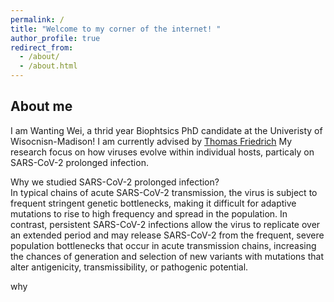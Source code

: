 ```yaml
---
permalink: /
title: "Welcome to my corner of the internet! "
author_profile: true
redirect_from: 
  - /about/
  - /about.html
---
```


About me
------
I am Wanting Wei, a thrid year Biophtsics PhD candidate at the Univeristy of Wisocnisn-Madison! I am currently advised by [Thomas Friedrich](https://friedrichlab.vetmed.wisc.edu/) My research focus on how viruses evolve within individual hosts, particaly on SARS-CoV-2 prolonged infection.

Why we studied SARS-CoV-2 prolonged infection? <br>
In typical chains of acute SARS-CoV-2 transmission, the virus is subject to frequent stringent genetic bottlenecks, making it difficult for adaptive mutations to rise to high frequency and spread in the population. In contrast, persistent SARS-CoV-2 infections allow the virus to replicate over an extended period and may release SARS-CoV-2 from the frequent, severe population bottlenecks that occur in acute transmission chains, increasing the chances of generation and selection of new variants with mutations that alter antigenicity, transmissibility, or pathogenic potential.

why

